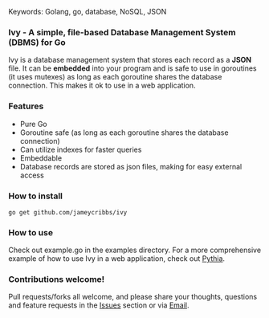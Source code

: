 Keywords: Golang, go, database, NoSQL, JSON

### Ivy - A simple, file-based Database Management System (DBMS) for Go

Ivy is a database management system that stores each record as a __JSON__ file. It can be __embedded__ into your program and is safe to use in goroutines (it uses mutexes) as long as each goroutine shares the database connection.  This makes it ok to use in a web application.

### Features

- Pure Go
- Goroutine safe (as long as each goroutine shares the database connection)
- Can utilize indexes for faster queries
- Embeddable
- Database records are stored as json files, making for easy external access

### How to install

~~~
go get github.com/jameycribbs/ivy
~~~

### How to use

Check out example.go in the examples directory.  For a more comprehensive example of how to use Ivy in a web application, check out [Pythia].

### Contributions welcome!

Pull requests/forks all welcome, and please share your thoughts, questions and feature requests in the [Issues] section or via [Email].

[Email]: mailto:jamey.cribbs@gmail.com
[Issues]: https://github.com/jameycribbs/ivy/issues
[Pythia]: https://github.com/jameycribbs/pythia

